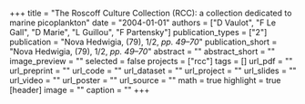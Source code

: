 +++
title = "The Roscoff Culture Collection (RCC): a collection dedicated to marine picoplankton"
date = "2004-01-01"
authors = ["D Vaulot", "F Le Gall", "D Marie", "L Guillou", "F Partensky"]
publication_types = ["2"]
publication = "Nova Hedwigia, (79), 1/2, _pp. 49–70_"
publication_short = "Nova Hedwigia, (79), 1/2, _pp. 49–70_"
abstract = ""
abstract_short = ""
image_preview = ""
selected = false
projects = ["rcc"]
tags = []
url_pdf = ""
url_preprint = ""
url_code = ""
url_dataset = ""
url_project = ""
url_slides = ""
url_video = ""
url_poster = ""
url_source = ""
math = true
highlight = true
[header]
image = ""
caption = ""
+++
